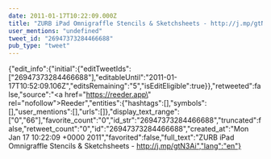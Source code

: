 ```yaml
---
date: 2011-01-17T10:22:09.000Z
title: "ZURB iPad Omnigraffle Stencils & Sketchsheets - http://j.mp/gtN3Ai″"
user_mentions: "undefined"
tweet_id: "26947373284466688"
pub_type: "tweet"
---
```

{"edit_info":{"initial":{"editTweetIds":["26947373284466688"],"editableUntil":"2011-01-17T10:52:09.106Z","editsRemaining":"5","isEditEligible":true}},"retweeted":false,"source":"<a href=\"https://reeder.app\" rel=\"nofollow\">Reeder</a>","entities":{"hashtags":[],"symbols":[],"user_mentions":[],"urls":[]},"display_text_range":["0","66"],"favorite_count":"0","id_str":"26947373284466688","truncated":false,"retweet_count":"0","id":"26947373284466688","created_at":"Mon Jan 17 10:22:09 +0000 2011","favorited":false,"full_text":"ZURB iPad Omnigraffle Stencils & Sketchsheets - http://j.mp/gtN3Ai","lang":"en"}
